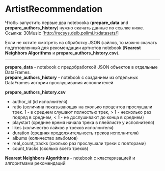 # ArtistRecommendation

Чтобы запустить первые два notebooka (**prepare_data** and **prepare_authors_history**) нужно скачать данные по ссылке ниже.
Ссылка: 30Music [http://recsys.deib.polimi.it/datasets/]

Если не хотите смотреть на обработку JSON файлов, то можно скачать подготовленный для рекомендации артистов notebook (**Nearest Neighbors Algorithms** и **prepare_authors_history.csv**).

***

**prepare_data** - notebook с предобработкой JSON объектов в отдельные DataFrames. <br />
**prepare_authors_history** - notebook с созданием из отдельных DataFrames истории прослушивания исполнителей

**prepare_authors_history.csv**
- author_id (id исполнителя)
- ratio (величина показывающая на сколько процентов прослушали трек. 1 - в среднем слушают полностью трек, > 1 - несколько раз подряд в среднем, < 1 - не дослушивают до конца в среднем)
- playstart (среднее время начала трека в плейлисте у исполнителя)
- likes (количество лайков у треков исполнителя)
- duration (средняя продолжительность треков исполнителя)
- albums (количество альбомов)
- real_count_tracks (сколько раз прослушали треки с повторами)
- count_tracks (сколько всего треков)

**Nearest Neighbors Algorithms** - notebook с кластеризацией и алгоритмами рекомендаций


